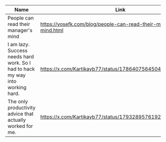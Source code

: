 | Name        | Link           | Update |
| ------------- | ------------ | ------------ |
| People can read their manager's mind | https://yosefk.com/blog/people-can-read-their-managers-mind.html | 2024-12-31T01:34:39.000Z |
  | I am lazy. Success needs hard work. So I had to hack my way into working hard. | https://x.com/Kartikayb77/status/1786407564504392047 | 2024-12-31T01:34:09.258Z |
  | The only productivity advice that actually worked for me. | https://x.com/Kartikayb77/status/1793289576192286872/photo/1 | 2024-12-31T01:28:35.362Z |
